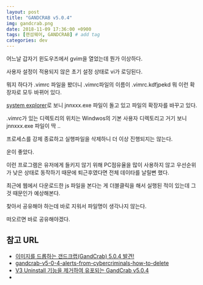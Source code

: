 ```yaml
---
layout: post
title: "GANDCRAB v5.0.4"
img: gandcrab.png
date: 2018-11-09 17:36:00 +0900
tags: [랜섬웨어, GANDCRAB] # add tag
categories: dev
---
```


어느날 갑자기 윈도우즈에서 gvim을 열었는데 뭔가 이상하다. 

사용자 설정이 적용되지 않은 초기 설정 상태로 vi가 로딩된다. 

뭐지 하다가 .vimrc 파일을 봤더니 .vimrc파일의 이름이 .vimrc.kdfjpekd 뭐 이런 확장자로 모두 바뀌어 있다.

[system explorer](http://systemexplorer.net/ko)로 보니 jnnxxx.exe 파일이 돌고 있고 파일의 확장자를 바꾸고 있다. 

.vimrc가 있는 디렉토리의 위치는 Windwos의 기본 사용자 디렉토리고 거기 보니 jnnxxx.exe 파일이 딱 .. 

프로세스를 강제 종료하고 실행파일을 삭제하니 더 이상 진행되지는 않는다. 

운이 좋았다. 

이런 프로그램은 유저에게 들키지 않기 위해 PC점유율을 많이 사용하지 않고 우선순위가 낮은 상태로 동작하기 때문에 퇴근후였다면 전체 데이타를 날릴뻔 했다. 

최근에 웹에서 다운로드한 js 파일을 본다는 게 더블클릭을 해서 실행된 적이 있는데 그것 때문인가 예상해본다.

찾아서 공유해야 하는데 바로 지워서 파일명이 생각나지 않는다.

떠오르면 바로 공유해야겠다.

## 참고 URL
-  [이미지를 드롭하는 갠드크랩(GandCrab) 5.0.4 발견!](http://blog.alyac.co.kkkkr/m/1918)
-  [gandcrab-v5-0-4-alerts-from-cybercriminals-how-to-delete](https://virus-removal-guide.net/31798-gandcrab-v5-0-4-alerts-from-cybercriminals-how-to-delete/)
- [V3 Uninstall 기능을 제거하여 유포되는 GandCrab v5.0.4](http://asec.ahnlab.com/1180)
- 
